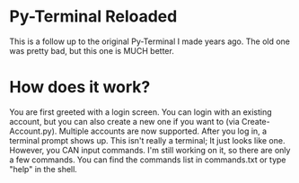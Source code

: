 # Py-Terminal Reloaded
This is a follow up to the original Py-Terminal I made years ago. The old one was pretty bad, but this one is MUCH better.
# How does it work?
You are first greeted with a login screen. You can login with an existing account, but you can also create a new one if you want to (via Create-Account.py). Multiple accounts are now supported. After you log in, a terminal prompt shows up. This isn't really a terminal; It just looks like one. However, you CAN input commands. I'm still working on it, so there are only a few commands. You can find the commands list in commands.txt or type "help" in the shell.
